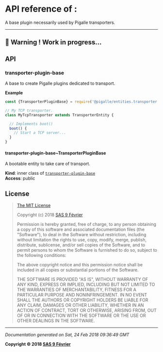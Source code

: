 # API reference of :

A base plugin necessarily used by Pigalle transporters.

---
&#x1F34E; **__Warning !__ Work in progress...**
---
## API

<a name="module_transporter-plugin-base"></a>

### transporter-plugin-base
A base to create Pigalle plugins dedicated to transport.

**Example**  
```js
const {TransporterPluginBase} = require('@pigalle/entities.transporter')

// My TCP transporter.
class MyTcpTransporter extends TransporterEntity {

  // Implements boot()
  boot() {
    // Start a TCP server...
  }
}
```
<a name="module_transporter-plugin-base..TransporterPluginBase"></a>

#### transporter-plugin-base~TransporterPluginBase
A bootable entity to take care of transport.

**Kind**: inner class of [<code>transporter-plugin-base</code>](#module_transporter-plugin-base)  
**Access**: public  
## <a name="license"> License

>
> [The MIT License](https://opensource.org/licenses/MIT)
>
> Copyright (c) 2018 [SAS 9 Février](https://9fevrier.com/)
>
> Permission is hereby granted, free of charge, to any person obtaining a copy
> of this software and associated documentation files (the "Software"), to deal
> in the Software without restriction, including without limitation the rights
> to use, copy, modify, merge, publish, distribute, sublicense, and/or sell
> copies of the Software, and to permit persons to whom the Software is
> furnished to do so, subject to the following conditions:
>
> The above copyright notice and this permission notice shall be included in all
> copies or substantial portions of the Software.
>
> THE SOFTWARE IS PROVIDED "AS IS", WITHOUT WARRANTY OF ANY KIND, EXPRESS OR
> IMPLIED, INCLUDING BUT NOT LIMITED TO THE WARRANTIES OF MERCHANTABILITY,
> FITNESS FOR A PARTICULAR PURPOSE AND NONINFRINGEMENT. IN NO EVENT SHALL THE
>AUTHORS OR COPYRIGHT HOLDERS BE LIABLE FOR ANY CLAIM, DAMAGES OR OTHER
> LIABILITY, WHETHER IN AN ACTION OF CONTRACT, TORT OR OTHERWISE, ARISING FROM,
> OUT OF OR IN CONNECTION WITH THE SOFTWARE OR THE USE OR OTHER DEALINGS IN THE
> SOFTWARE.
>

***

_Documentation generated on Sat, 24 Feb 2018 09:36:49 GMT_

**Copyright &copy; 2018 [SAS 9 Février](https://9fevrier.com/)**
